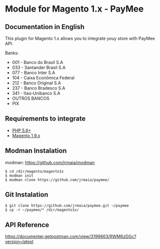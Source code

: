 # Module for Magento 1.x - PayMee

## Documentation in English

This plugin for Magento 1.x allows you to integrate youy store with PayMee API.

Banks:

- 001 - Banco do Brasil S.A
- 033 - Santander Brasil S.A
- 077 - Banco Inter S.A
- 104 - Caixa Econômica Federal
- 212 - Banco Original S.A
- 237 - Banco Bradesco S.A
- 341 - Itaú-Unibanco S.A
- OUTROS BANCOS
- PIX

## Requirements to integrate
- [PHP 5.6+](https://www.php.net)
- [Magento 1.9.x](https://magento.com/tech-resources/download)

## Modman Instalation
modman: https://github.com/jrmaia/modman

    $ cd /dir/magento/magento1x
    $ modman init
    $ modman clone https://github.com/jrmaia/paymee/

## Git Instalation
    $ git clone https://github.com/jrmaia/paymee.git ~/paymee
    $ cp -r ~/paymee/* /dir/magento1x/

## API Reference
https://documenter.getpostman.com/view/3199663/RWM6zDGc?version=latest